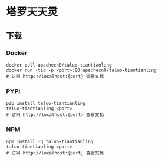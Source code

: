 # 塔罗天天灵

## 下载

### Docker

```
docker pull apachecn0/taluo-tiantianling
docker run -tid -p <port>:80 apachecn0/taluo-tiantianling
# 访问 http://localhost:{port} 查看文档
```

### PYPI

```
pip install taluo-tiantianling
taluo-tiantianling <port>
# 访问 http://localhost:{port} 查看文档
```

### NPM

```
npm install -g taluo-tiantianling
taluo-tiantianling <port>
# 访问 http://localhost:{port} 查看文档
```